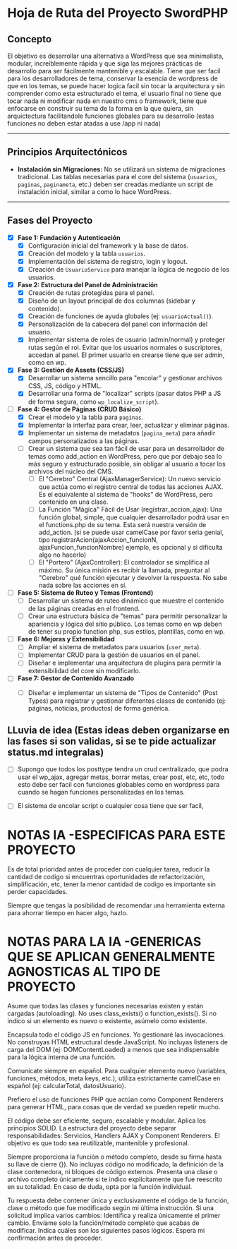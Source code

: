 # Hoja de Ruta del Proyecto SwordPHP

## Concepto
El objetivo es desarrollar una alternativa a WordPress que sea minimalista, modular, increíblemente rápida y que siga las mejores prácticas de desarrollo para ser fácilmente mantenible y escalable. Tiene que ser facil para los desarrolladores de tema, conservar la esencia de wordpress de que en los temas, se puede hacer logica facil sin tocar la arquitectura y sin comprender como esta estructurado el tema, el usuario final no tiene que tocar nada ni modificar nada en nuestro cms o framework, tiene que enfocarse en construir su tema de la forma en la que quiera, sin arquictectura facilitandole funciones globales para su desarrollo (estas funciones no deben estar atadas a use /app ni nada)

---

## Principios Arquitectónicos
- **Instalación sin Migraciones:** No se utilizará un sistema de migraciones tradicional. Las tablas necesarias para el core del sistema (`usuarios`, `paginas`, `paginameta`, etc.) deben ser creadas mediante un script de instalación inicial, similar a como lo hace WordPress.

---

## Fases del Proyecto

- [x] **Fase 1: Fundación y Autenticación**
    - [x] Configuración inicial del framework y la base de datos.
    - [x] Creación del modelo y la tabla `usuarios`.
    - [x] Implementación del sistema de registro, login y logout.
    - [x] Creación de `UsuarioService` para manejar la lógica de negocio de los usuarios.

- [x] **Fase 2: Estructura del Panel de Administración**
    - [x] Creación de rutas protegidas para el panel.
    - [x] Diseño de un layout principal de dos columnas (sidebar y contenido).
    - [x] Creación de funciones de ayuda globales (ej: `usuarioActual()`).
    - [x] Personalización de la cabecera del panel con información del usuario.
    - [x] Implementar sistema de roles de usuario (admin/normal) y proteger rutas según el rol. Evitar que los usuarios normales o suscriptores, accedan al panel. El primer usuario en crearse tiene que ser admin, como en wp. 

- [x] **Fase 3: Gestión de Assets (CSS/JS)**
    - [x] Desarrollar un sistema sencillo para "encolar" y gestionar archivos CSS, JS, código y HTML.
    - [x] Desarrollar una forma de "localizar" scripts (pasar datos PHP a JS de forma segura, como `wp_localize_script`).

- [ ] **Fase 4: Gestor de Páginas (CRUD Básico)**
    - [x] Crear el modelo y la tabla para `paginas`.
    - [x] Implementar la interfaz para crear, leer, actualizar y eliminar páginas.
    - [x] Implementar un sistema de metadatos (`pagina_meta`) para añadir campos personalizados a las páginas.
    - [ ] Crear un sistema que sea tan fácil de usar para un desarrollador de temas como add_action en WordPress, pero que por debajo sea lo más seguro y estructurado posible, sin obligar al usuario a tocar los archivos del núcleo del CMS.
        - [ ] El "Cerebro" Central (AjaxManagerService): Un nuevo servicio que actúa como el registro central de todas las acciones AJAX. Es el equivalente al sistema de "hooks" de WordPress, pero contenido en una clase.
        - [ ] La Función "Mágica" Fácil de Usar (registrar_accion_ajax): Una función global, simple, que cualquier desarrollador podrá usar en el functions.php de su tema. Esta será nuestra versión de add_action. (si se puede usar camelCase por favor seria genial, tipo registrarAcion(ajaxAccion_funcionN, ajaxFuncion_funcionNombre) ejemplo, es opcional y si dificulta algo no hacerlo) 
        - [ ] El "Portero" (AjaxController): El controlador se simplifica al máximo. Su única misión es recibir la llamada, preguntar al "Cerebro" qué función ejecutar y devolver la respuesta. No sabe nada sobre las acciones en sí.

- [ ] **Fase 5: Sistema de Ruteo y Temas (Frontend)**
    - [ ] Desarrollar un sistema de ruteo dinámico que muestre el contenido de las páginas creadas en el frontend.
    - [ ] Crear una estructura básica de "temas" para permitir personalizar la apariencia y lógica del sitio público. Los temas como en wp deben de tener su propio function php, sus estilos, plantillas, como en wp. 

- [ ] **Fase 6: Mejoras y Extensibilidad**
    - [ ] Ampliar el sistema de metadatos para usuarios (`user_meta`).
    - [ ] Implementar CRUD para la gestión de usuarios en el panel.
    - [ ] Diseñar e implementar una arquitectura de plugins para permitir la extensibilidad del core sin modificarlo.

- [ ] **Fase 7: Gestor de Contenido Avanzado**
    - [ ] Diseñar e implementar un sistema de "Tipos de Contenido" (Post Types) para registrar y gestionar diferentes clases de contenido (ej: páginas, noticias, productos) de forma genérica.


## LLuvia de idea (Estas ideas deben organizarse en las fases si son validas, si se te pide actualizar status.md integralas)

- [ ] Supongo que todos los posttype tendra un crud centralizado, que podra usar el wp_ajax, agregar metas, borrar metas, crear post, etc, etc, todo esto debe ser facil con funciones globables como en wordpress para cuando se hagan funciones personalizadas en los temas.
- [ ] El sistema de encolar script o cualquier cosa tiene que ser facil, 


# NOTAS IA -ESPECIFICAS PARA ESTE PROYECTO

Es de total prioridad antes de proceder con cualquier tarea, reducir la cantidad de codigo si encuentras oportunidades de refactorización, simplificación, etc, tener la menor cantidad de codigo es importante sin perder capacidades.

Siempre que tengas la posibilidad de recomendar una herramienta externa para ahorrar tiempo en hacer algo, hazlo.

# NOTAS PARA LA IA -GENERICAS QUE SE APLICAN GENERALMENTE AGNOSTICAS AL TIPO DE PROYECTO

Asume que todas las clases y funciones necesarias existen y están cargadas (autoloading). No uses class_exists() o function_exists(). Si no indico si un elemento es nuevo o existente, asúmelo como existente.

Encapsula todo el código JS en funciones. Yo gestionaré las invocaciones. No construyas HTML estructural desde JavaScript. No incluyas listeners de carga del DOM (ej: DOMContentLoaded) a menos que sea indispensable para la lógica interna de una función.

Comunícate siempre en español. Para cualquier elemento nuevo (variables, funciones, métodos, meta keys, etc.), utiliza estrictamente camelCase en español (ej: calcularTotal, datosUsuario).

Prefiero el uso de funciones PHP que actúan como Component Renderers para generar HTML, para cosas que de verdad se pueden repetir mucho.

El código debe ser eficiente, seguro, escalable y modular. Aplica los principios SOLID. La estructura del proyecto debe separar responsabilidades: Servicios, Handlers AJAX y Component Renderers. El objetivo es que todo sea reutilizable, mantenible y profesional.

Siempre proporciona la función o método completo, desde su firma hasta su llave de cierre (}). No incluyas código no modificado, la definición de la clase contenedora, ni bloques de código externos. Presenta una clase o archivo completo únicamente si te indico explícitamente que fue reescrito en su totalidad. En caso de duda, opta por la función individual.

Tu respuesta debe contener única y exclusivamente el código de la función, clase o método que fue modificado según mi última instrucción. Si una solicitud implica varios cambios: Identifica y realiza únicamente el primer cambio. Envíame solo la función/método completo que acabas de modificar. Indica cuáles son los siguientes pasos lógicos. Espera mi confirmación antes de proceder.